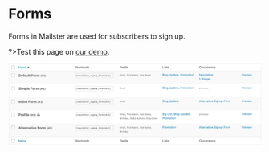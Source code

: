 # Forms

Forms in Mailster are used for subscribers to sign up.

?>Test this page on [our demo](https://demo2.mailster.co/wp-admin/edit.php?post_type=newsletter&page=mailster_forms).

![Frontpage](assets/forms-overview.png)

